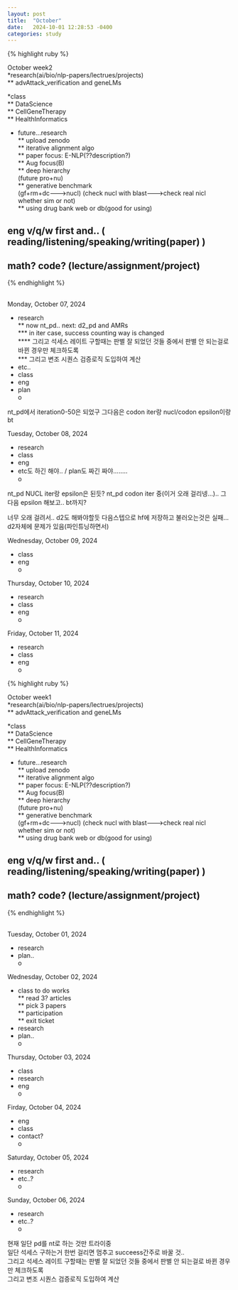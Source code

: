 ```yaml
---
layout: post
title:  "October"
date:   2024-10-01 12:28:53 -0400
categories: study
---
```




{% highlight ruby %}


October week2     
*research(ai/bio/nlp-papers/lectrues/projects)  
** advAttack_verification and geneLMs     

*class  
** DataScience  
** CellGeneTherapy     
** HealthInformatics  


* future...research    
** upload zenodo    
** iterative alignment algo  
** paper focus: E-NLP(??description?)    
** Aug focus(B)  
** deep hierarchy    
(future pro+nu)  
** generative benchmark  
(gf+rm+dc--->nucl)
(check nucl with blast--->check real nicl whether sim or not)  
** using drug bank web or db(good for using)  


## eng v/q/w first and..  ( reading/listening/speaking/writing(paper)   )
## math? code? (lecture/assignment/project)    



{% endhighlight %}  
<br/>

Monday, October 07, 2024  
* research   
** now nt_pd.. next: d2_pd and AMRs       
*** in iter case, success counting way is changed  
**** 그리고 석세스 레이트 구할때는 판별 잘 되었던 것들 중에서 판별 안 되는걸로 바뀐 경우만 체크하도록    
*** 그리고 변조 시퀀스 검증로직 도입하여 계산      
* etc..         
* class  
* eng  
* plan  
o  

nt_pd에서 iteration0-50은 되었구
그다음은 codon iter랑 nucl/codon epsilon이랑 bt  


Tuesday, October 08, 2024  
* research   
* class  
* eng  
* etc도 하긴 해야..  / plan도 짜긴 짜야........  
o  

nt_pd NUCL iter랑 epsilon은 된듯?
nt_pd codon iter 중(이거 오래 걸리넹...)..   그다음 epsilon 해보고.. bt까지?  

너무 오래 걸려서.. d2도 해봐야할듯 다음스텝으로  hf에 저장하고 불러오는것은 실패... d2자체에 문제가 있음(파인튜닝하면서)  


Wednesday, October 09, 2024  
* class  
* eng  
o   


Thursday, October 10, 2024  
* research  
* class  
* eng  
o  


Friday, October 11, 2024  
* research  
* class  
* eng  
o  


{% highlight ruby %}


October week1     
*research(ai/bio/nlp-papers/lectrues/projects)  
** advAttack_verification and geneLMs     

*class  
** DataScience  
** CellGeneTherapy     
** HealthInformatics  


* future...research    
** upload zenodo    
** iterative alignment algo  
** paper focus: E-NLP(??description?)    
** Aug focus(B)  
** deep hierarchy    
(future pro+nu)  
** generative benchmark  
(gf+rm+dc--->nucl)
(check nucl with blast--->check real nicl whether sim or not)  
** using drug bank web or db(good for using)  


## eng v/q/w first and..  ( reading/listening/speaking/writing(paper)   )
## math? code? (lecture/assignment/project)    



{% endhighlight %}  
<br/>

Tuesday, October 01, 2024  
* research       
* plan..         
o  


Wednesday, October 02, 2024  
* class to do works  
** read 3? articles  
** pick 3 papers  
** participation  
** exit ticket  
* research       
* plan..         
o  

Thursday, October 03, 2024  
* class  
* research  
* eng  
o  


Firday, October 04, 2024  
* eng  
* class  
* contact?  
o  


Saturday, October 05, 2024  
* research  
* etc..?  
o  


Sunday, October 06, 2024  
* research  
* etc..?  
o  

현재 일단 pd를 nt로 하는 것만 트라이중  
일단 석세스 구하는거 한번 걸리면 멈추고 succeess간주로 바꿀 것..  
그리고 석세스 레이트 구할때는 판별 잘 되었던 것들 중에서 판별 안 되는걸로 바뀐 경우만 체크하도록  
그리고 변조 시퀀스 검증로직 도입하여 계산    







